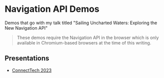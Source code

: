 # Navigation API Demos

Demos that go with my talk titled "Sailing Uncharted Waters: Exploring the New Navigation API"

> These demos require the Navigation API in the browser which is only available in Chromium-based browsers at the time of this writing.

## Presentations

- [ConnectTech 2023](https://rayg.me/connecttech2023)

##
